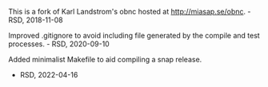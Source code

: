 
This is a fork of Karl Landstrom's obnc hosted at
http://miasap.se/obnc.  - RSD, 2018-11-08

Improved .gitignore to avoid including file generated
by the compile and test processes. - RSD, 2020-09-10

Added minimalist Makefile to aid compiling a snap release.
- RSD, 2022-04-16
